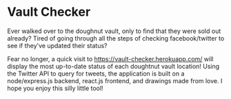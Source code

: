 # Vault Checker

Ever walked over to the doughnut vault, only to find that they were sold out already?
Tired of going through all the steps of checking facebook/twitter to see if they've updated their status?

Fear no longer, a quick visit to https://vault-checker.herokuapp.com/ will display the most up-to-date status of each doughtnut vault location! Using the Twitter API to query for tweets, the application is built on a node/express.js backend, react.js frontend, and drawings made from love. I hope you enjoy this silly little tool!
